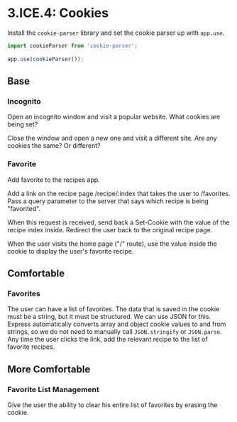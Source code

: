 # 3.ICE.4: Cookies

Install the `cookie-parser` library and set the cookie parser up with `app.use`.

```javascript
import cookieParser from 'cookie-parser';
 
app.use(cookieParser());
```

## Base

### Incognito

Open an incognito window and visit a popular website. What cookies are being set?

Close the window and open a new one and visit a different site. Are any cookies the same? Or different?

### Favorite

Add favorite to the recipes app.

Add a link on the recipe page /recipe/:index that takes the user to /favorites. Pass a query parameter to the server that says which recipe is being "favorited".

When this request is received, send back a Set-Cookie with the value of the recipe index inside. Redirect the user back to the original recipe page.

When the user visits the home page \("/" route\), use the value inside the cookie to display the user's favorite recipe.

## Comfortable

### Favorites

The user can have a list of favorites. The data that is saved in the cookie must be a string, but it must be structured. We can use JSON for this. Express automatically converts array and object cookie values to and from strings, so we do not need to manually call `JSON.stringify` or `JSON.parse`. Any time the user clicks the link, add the relevant recipe to the list of favorite recipes.

## More Comfortable

### Favorite List Management

Give the user the ability to clear his entire list of favorites by erasing the cookie.


